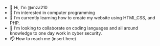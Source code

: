 - 👋 Hi, I’m @mza210
- 👀 I’m interested in computer programming
- 🌱 I’m currently learning how to create my website using HTML,CSS, and PHP.
- 💞️ I’m looking to collaborate on coding languages and all around knowledge to one day work in cyber security.
- 📫 How to reach me (insert here)

<!---
mza210/mza210 is a ✨ special ✨ repository because its `README.md` (this file) appears on your GitHub profile.
You can click the Preview link to take a look at your changes.
--->
